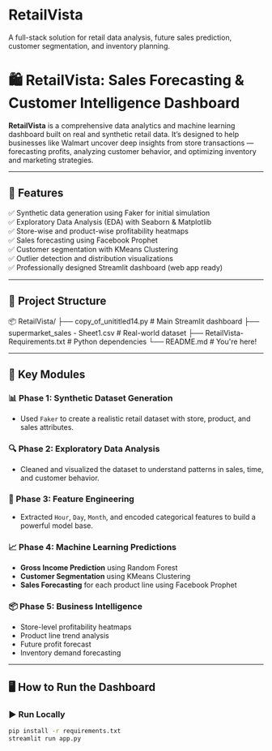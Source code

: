 # RetailVista
A full-stack solution for retail data analysis, future sales prediction, customer segmentation, and inventory planning.
# 🛍️ RetailVista: Sales Forecasting & Customer Intelligence Dashboard

**RetailVista** is a comprehensive data analytics and machine learning dashboard built on real and synthetic retail data. It’s designed to help businesses like Walmart uncover deep insights from store transactions — forecasting profits, analyzing customer behavior, and optimizing inventory and marketing strategies.

---

## 🚀 Features

✅ Synthetic data generation using Faker for initial simulation  
✅ Exploratory Data Analysis (EDA) with Seaborn & Matplotlib  
✅ Store-wise and product-wise profitability heatmaps  
✅ Sales forecasting using Facebook Prophet  
✅ Customer segmentation with KMeans Clustering  
✅ Outlier detection and distribution visualizations  
✅ Professionally designed Streamlit dashboard (web app ready)

---

## 📁 Project Structure
📦 RetailVista/
├── copy_of_unititled14.py # Main Streamlit dashboard
├── supermarket_sales - Sheet1.csv # Real-world dataset
├── RetailVista-Requirements.txt # Python dependencies
└── README.md # You're here!

---

## 🧠 Key Modules

### 📊 Phase 1: Synthetic Dataset Generation
- Used `Faker` to create a realistic retail dataset with store, product, and sales attributes.

### 🔍 Phase 2: Exploratory Data Analysis
- Cleaned and visualized the dataset to understand patterns in sales, time, and customer behavior.

### 🧱 Phase 3: Feature Engineering
- Extracted `Hour`, `Day`, `Month`, and encoded categorical features to build a powerful model base.

### 📈 Phase 4: Machine Learning Predictions
- **Gross Income Prediction** using Random Forest
- **Customer Segmentation** using KMeans Clustering
- **Sales Forecasting** for each product line using Facebook Prophet

### 📦 Phase 5: Business Intelligence
- Store-level profitability heatmaps
- Product line trend analysis
- Future profit forecast
- Inventory demand forecasting

---

## 🖥️ How to Run the Dashboard

### ▶️ Run Locally

```bash
pip install -r requirements.txt
streamlit run app.py
